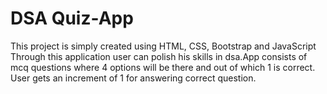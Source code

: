 # DSA Quiz-App
This project is simply created using HTML, CSS, Bootstrap and JavaScript
Through this application user can polish his skills in dsa.App consists of mcq questions where 4 options will be there and out of which 1 is correct. User gets an increment of 1 for answering correct question.
